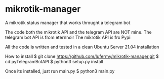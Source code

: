 # mikrotik-manager
A mikrotik status manager that works throught a telegram bot

The code both the mikrotik API and the telegram API are NOT mine.
The telegram bot API is from eternnoir
The mikrotik API is fro Pypi

All the code is written and tested in a clean Ubuntu Server 21.04 installation

How to install
$ git clone https://github.com/lufermy/mikrotik-manager.git
$ cd pyTelegramBotAPI
$ python3 setup.py install

Once its installed, just run main.py
$ python3 main.py

